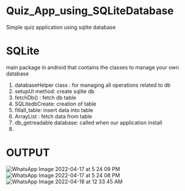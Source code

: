 # Quiz_App_using_SQLiteDatabase
Simple quiz application using sqlite database

# SQLite 
main package in android that contains the classes to manage your own database
1. databaseHelper class : for managing all operations related to  db
2. setupUI method: create sqlite db
3. fetchDb() : fetch db table
4. SQLitedbCreate: creation of table
5. fillall_table: insert data into table
6. ArrayList : fetch data from table
7. db_getreadable database: called when our application install
8. 
# OUTPUT
![WhatsApp Image 2022-04-17 at 5 24 09 PM](https://user-images.githubusercontent.com/91388114/164026955-04b862c6-6513-4187-8508-96546f4bbd98.jpeg)
![WhatsApp Image 2022-04-17 at 5 24 08 PM](https://user-images.githubusercontent.com/91388114/164027000-f69848f3-9356-4cb3-a2d0-1f63cf7c9a1f.jpeg)
![WhatsApp Image 2022-04-18 at 12 33 45 AM](https://user-images.githubusercontent.com/91388114/164028079-b182ce59-2c71-4b82-8cc6-df91510565a4.jpeg)

